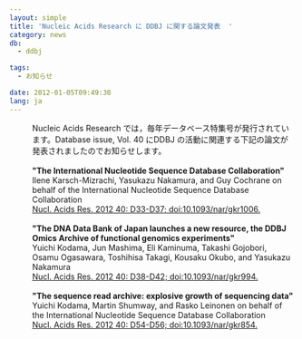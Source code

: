 ```yaml
---
layout: simple
title: 'Nucleic Acids Research に DDBJ に関する論文発表  '
category: news
db:
  - ddbj

tags:
  - お知らせ

date: 2012-01-05T09:49:30
lang: ja
---
```


<dl>
    <dd>Nucleic Acids Research では，毎年データベース特集号が発行されています。Database issue, Vol. 40 にDDBJ の活動に関連する下記の論文が発表されましたのでお知らせします。<br><br><strong>"The International Nucleotide Sequence Database Collaboration"</strong><br>Ilene Karsch-Mizrachi, Yasukazu Nakamura, and Guy Cochrane on behalf of the International Nucleotide Sequence Database Collaboration<br><a href="http://nar.oxfordjournals.org/cgi/content/abstract/40/D1/D33?etoc" target="_new">Nucl. Acids Res. 2012 40: D33-D37; doi:10.1093/nar/gkr1006.</a><br><br><strong>"The DNA Data Bank of Japan launches a new resource, the DDBJ Omics Archive of functional genomics experiments"</strong><br>Yuichi Kodama, Jun Mashima, Eli Kaminuma, Takashi Gojobori, Osamu Ogasawara, Toshihisa Takagi, Kousaku Okubo, and Yasukazu Nakamura<br><a href="http://nar.oxfordjournals.org/cgi/content/abstract/40/D1/D38?etoc" target="_new">Nucl. Acids Res. 2012 40: D38-D42; doi:10.1093/nar/gkr994.</a><br><br><strong>"The sequence read archive: explosive growth of sequencing data"</strong><br>Yuichi Kodama, Martin Shumway, and Rasko Leinonen on behalf of the International Nucleotide Sequence Database Collaboration<br><a href="http://nar.oxfordjournals.org/cgi/content/abstract/40/D1/D54?etoc" target="_new">Nucl. Acids Res. 2012 40: D54-D56; doi:10.1093/nar/gkr854.</a></dd>
</dl>
